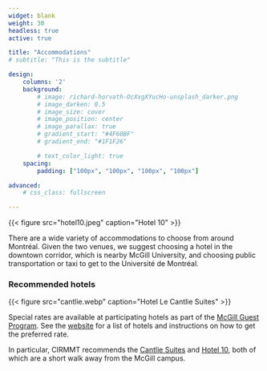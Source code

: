 ```yaml
--- 
widget: blank
weight: 30
headless: true
active: true

title: "Accommodations"
# subtitle: "This is the subtitle"

design:
    columns: '2'
    background:
        # image: richard-horvath-OcXxgXYucHo-unsplash_darker.png
        # image_darken: 0.5
        # image_size: cover
        # image_position: center
        # image_parallax: true
        # gradient_start: "#4F60BF"
        # gradient_end: "#1F1F26"

        # text_color_light: true
    spacing: 
        padding: ["100px", "100px", "100px", "100px"]

advanced:
    # css_class: fullscreen

---
```


{{< figure src="hotel10.jpeg" caption="Hotel 10" >}}

There are a wide variety of accommodations to choose from around Montréal. Given the two venues, we suggest choosing a hotel in the downtown corridor, which is nearby McGill University, and choosing public transportation or taxi to get to the Université de Montréal. 

### Recommended hotels

{{< figure src="cantlie.webp" caption="Hotel Le Cantlie Suites" >}}

Special rates are available at participating hotels as part of the [McGill Guest Program](https://www.mcgill.ca/accommodations/mohp/downtown). See the [website](https://www.mcgill.ca/accommodations/mohp/downtown) for a list of hotels and instructions on how to get the preferred rate. 


In particular, CIRMMT recommends the [Cantlie Suites](http://www.hotelcantlie.com/) and [Hotel 10](https://www.hotel10Montréal.com/), both of which are a short walk away from the McGill campus. 


